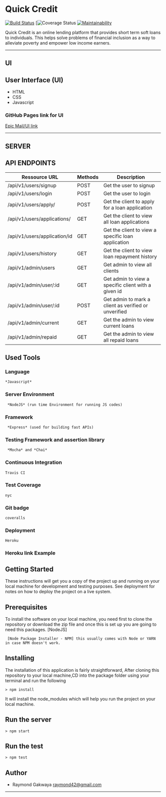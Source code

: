 # Quick Credit
[![Build Status](https://travis-ci.com/raymond42/Quick-Credit.svg?branch=develop)](https://travis-ci.com/raymond42/Quick-Credit) [![![Coverage Status](https://coveralls.io/repos/github/raymond42/Quick-Credit/badge.svg?branch=develop)](https://coveralls.io/github/raymond42/Quick-Credit?branch=develop) [![Maintainability](https://api.codeclimate.com/v1/badges/9ccdf49731cb54690b43/maintainability)](https://codeclimate.com/github/raymond42/Quick-Credit/maintainability)

Quick Credit is an online lending platform that provides short term soft loans to individuals. This helps solve problems of financial inclusion as a way to alleviate poverty and empower low income earners.

------------------------------------------------------------------------------

## UI

## User Interface (UI)
* HTML
* CSS
* Javascript

### GitHub Pages link for UI
[Epic Mail/UI link](https://raymond42.github.io/Quick-Credit/UI/)

---------------------------------------------------------------------

## SERVER

## API ENDPOINTS

| Ressource URL | Methods  | Description  |
| ------- | --- | --- |
| /api/v1/users/signup| POST | Get the user to signup |
| /api/v1/users/login | POST | Get the user to login |
| /api/v1/users/apply/ | POST | Get the client to apply for a loan application |
| /api/v1/users/applications/ | GET | Get the client to view all loan applications |
| /api/v1/users/application/id | GET | Get the client to view a specific loan application |
| /api/v1/users/history | GET | Get the client to view loan repayment history |
| /api/v1/admin/users| GET | Get admin to view all clients |
| /api/v1/admin/user/:id| GET | Get admin to view a specific client with a given id |
| /api/v1/admin/user/:id| POST | Get admin to mark a client as verified or unverified |
| /api/v1/admin/current| GET | Get the admin to view current loans |
| /api/v1/admin/repaid | GET | Get the admin to view all repaid loans |

## Used Tools

### Language
```
*Javascript*
```
### Server Environment
```
 *NodeJS* (run time Environment for running JS codes)
 ```
### Framework
```
 *Express* (used for building fast APIs)
 ```
### Testing Framework and assertion library
```
 *Mocha* and *Chai*
 ```
### Continuous Integration
```
Travis CI
```
### Test Coverage
```
nyc
```
### Git badge
```
coveralls
```
### Deployment
```
Heroku
```
### Heroku link Example


## Getting Started
These instructions will get you a copy of the project up and running on your local machine for development and testing purposes. See deployment for notes on how to deploy the project on a live system.

## Prerequisites
To install the software on your local machine, you need first to clone the repository or download the zip file and once this is set up you are going to need this packages. [NodeJS]

```
 [Node Package Installer - NPM] this usually comes with Node or YARN in case NPM doesn't work.
```

## Installing
The installation of this application is fairly straightforward, After cloning this repository to your local machine,CD into the package folder using your terminal and run the following

```
> npm install
```

It will install the node_modules which will help you run the project on your local machine.

## Run the server
```
> npm start
```
## Run the test
```
> npm test
```

## Author
- Raymond Gakwaya <raymond42@gmail.com>

---
